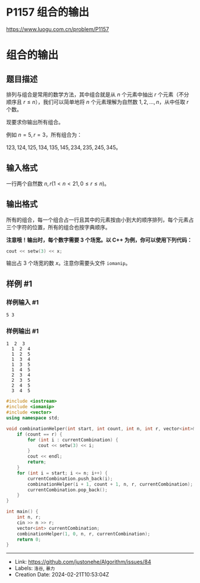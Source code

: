 # P1157 组合的输出

https://www.luogu.com.cn/problem/P1157
# 组合的输出

## 题目描述

排列与组合是常用的数学方法，其中组合就是从 $n$ 个元素中抽出 $r$ 个元素（不分顺序且 $r \le n$），我们可以简单地将 $n$ 个元素理解为自然数 $1,2,\dots,n$，从中任取 $r$ 个数。

现要求你输出所有组合。

例如 $n=5,r=3$，所有组合为：

$123,124,125,134,135,145,234,235,245,345$。

## 输入格式

一行两个自然数 $n,r(1<n<21,0 \le r \le n)$。

## 输出格式

所有的组合，每一个组合占一行且其中的元素按由小到大的顺序排列，每个元素占三个字符的位置，所有的组合也按字典顺序。

**注意哦！输出时，每个数字需要 $3$ 个场宽。以 C++ 为例，你可以使用下列代码：**

```cpp
cout << setw(3) << x;
```

输出占 $3$ 个场宽的数 $x$。注意你需要头文件 `iomanip`。

## 样例 #1

### 样例输入 #1

```
5 3
```

### 样例输出 #1

```
1  2  3
  1  2  4
  1  2  5
  1  3  4
  1  3  5
  1  4  5
  2  3  4
  2  3  5
  2  4  5
  3  4  5
```
```cpp
#include <iostream>
#include <iomanip>
#include <vector>
using namespace std;

void combinationHelper(int start, int count, int n, int r, vector<int>& currentCombination) {
    if (count == r) {
        for (int i : currentCombination) {
            cout << setw(3) << i;
        }
        cout << endl;
        return;
    }
    for (int i = start; i <= n; i++) {
        currentCombination.push_back(i);
        combinationHelper(i + 1, count + 1, n, r, currentCombination);
        currentCombination.pop_back();
    }
}

int main() {
    int n, r;
    cin >> n >> r;
    vector<int> currentCombination;
    combinationHelper(1, 0, n, r, currentCombination);
    return 0;
}
```

---

* Link: https://github.com/justonehe/Algorithm/issues/84
* Labels: `洛谷`, `暴力`
* Creation Date: 2024-02-21T10:53:04Z
